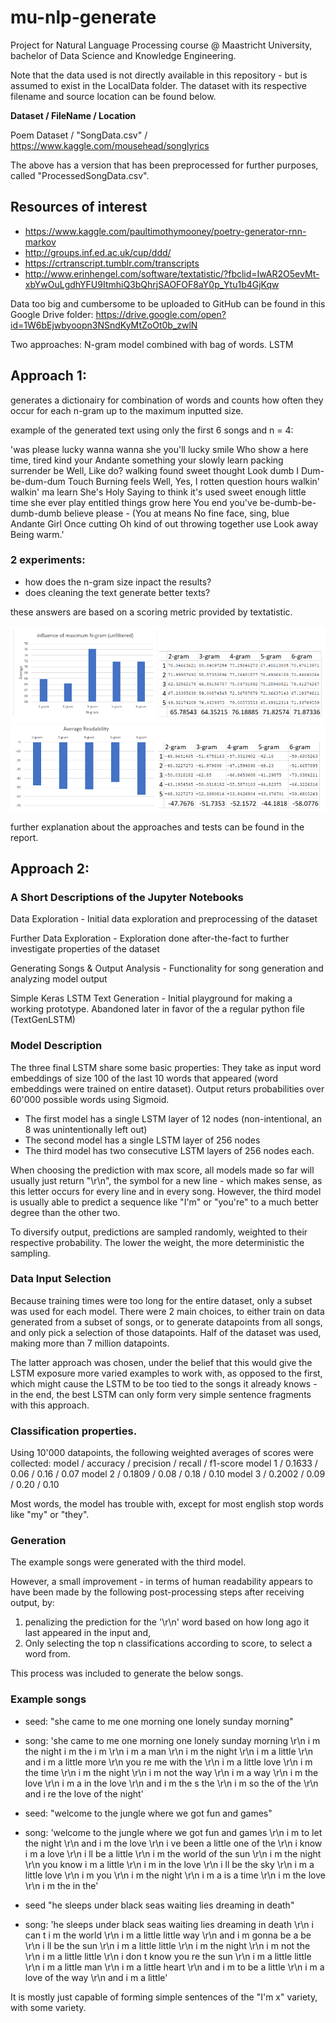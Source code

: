 # mu-nlp-generate
Project for Natural Language Processing course @ Maastricht University, bachelor of Data Science and Knowledge Engineering.

Note that the data used is not directly available in this repository - but is assumed to exist in the LocalData folder. The dataset with its respective filename and source location can be found below.

**Dataset / FileName / Location**
  
Poem Dataset / "SongData.csv" / https://www.kaggle.com/mousehead/songlyrics

The above has a version that has been preprocessed for further purposes, called "ProcessedSongData.csv".

## Resources of interest
- https://www.kaggle.com/paultimothymooney/poetry-generator-rnn-markov
- http://groups.inf.ed.ac.uk/cup/ddd/
- https://crtranscript.tumblr.com/transcripts
- http://www.erinhengel.com/software/textatistic/?fbclid=IwAR2O5evMt-xbYwOuLgdhYFU9ItmhiQ3bQhrjSAOFOF8aY0p_Ytu1b4GjKqw

Data too big and cumbersome to be uploaded to GitHub can be found in this Google Drive folder:
https://drive.google.com/open?id=1W6bEjwbyoopn3NSndKyMtZoOt0b_zwlN

Two approaches:
N-gram model combined with bag of words.
LSTM

## Approach 1:
generates a dictionairy for combination of words and counts how often they occur for each n-gram up to the maximum inputted size.

example of the generated text using only the first 6 songs and n = 4:

'was please lucky wanna wanna she you'll lucky smile Who show a here time, tired kind your Andante something your slowly learn packing surrender be Well, Like do? walking found sweet thought Look dumb I Dum-be-dum-dum Touch Burning feels Well, Yes, I rotten question hours walkin' walkin' ma learn She's Holy Saying to think it's used sweet enough little time she ever play entitled things grow here You end you've be-dumb-be-dumb-dumb believe please - (You at means No fine face, sing, blue Andante Girl Once cutting Oh kind of out throwing together use Look away Being warm.'

### 2 experiments:
- how does the n-gram size inpact the results?
- does cleaning the text generate better texts?

these answers are based on a scoring metric provided by textatistic.

![Screenshot](unfiltered.PNG)
![Screenshot](filtered.PNG)

further explanation about the approaches and tests can be found in the report.

## Approach 2:

### A Short Descriptions of the Jupyter Notebooks

Data Exploration - Initial data exploration and preprocessing of the dataset

Further Data Exploration - Exploration done after-the-fact to further investigate properties of the dataset

Generating Songs & Output Analysis - Functionality for song generation and analyzing model output

Simple Keras LSTM Text Generation - Initial playground for making a working prototype. Abandoned later in favor of the a regular python file (TextGenLSTM)

### Model Description
The three final LSTM share some basic properties: They take as input word embeddings of size 100 of the last 10 words that appeared (word embeddings were trained on entire dataset). Output returs probabilities over 60'000 possible words using Sigmoid.

- The first model has a single LSTM layer of 12 nodes (non-intentional, an 8 was unintentionally left out)
- The second model has a single LSTM layer of 256 nodes
- The third model has two consecutive LSTM layers of 256 nodes each.


When choosing the prediction with max score, all models made so far will usually just return "\\r\\n", the symbol for a new line - which makes sense, as this letter occurs for every line and in every song. However, the third model is usually able to predict a sequence like "I'm" or "you're" to a much better degree than the other two.

To diversify output, predictions are sampled randomly, weighted to their respective probability. The lower the weight, the more deterministic the sampling.

### Data Input Selection

Because training times were too long for the entire dataset, only a subset was used for each model. There were 2 main choices, to either train on data generated from a subset of songs, or to generate datapoints from all songs, and only pick a selection of those datapoints. Half of the dataset was used, making more than 7 million datapoints.

The latter approach was chosen, under the belief that this would give the LSTM exposure more varied examples to work with, as opposed to the first, which might cause the LSTM to be too tied to the songs it already knows - in the end, the best LSTM can only form very simple sentence fragments with this approach.

### Classification properties.

Using 10'000 datapoints, the following weighted averages of scores were collected:
model    / accuracy / precision / recall / f1-score
model 1  / 0.1633   /  0.06     / 0.16   /  0.07
model 2  / 0.1809   /  0.08     / 0.18   /  0.10
model 3  / 0.2002   /  0.09     / 0.20   /  0.10

Most words, the model has trouble with, except for most english stop words like "my" or "they".

### Generation

The example songs were generated with the third model.

However, a small improvement - in terms of human readability appears to have been made by the following post-processing steps after receiving output, by:

1. penalizing the prediction for the '\\r\\n' word based on how long ago it last appeared in the input and,
2. Only selecting the top n classifications according to score, to select a word from.

This process was included to generate the below songs.

### Example songs

- seed: "she came to me one morning one lonely sunday morning"
- song: 'she came to me one morning one lonely sunday morning \\r\\n i m the night i m the i m \\r\\n i m a man \\r\\n i m the night \\r\\n i m a little \\r\\n and i m a little more \\r\\n you re me with the \\r\\n i m a little love \\r\\n i m the time \\r\\n i m the night \\r\\n i m not the way \\r\\n i m a way \\r\\n i m the love \\r\\n i m a in the love \\r\\n and i m the s the \\r\\n i m so the of the \\r\\n and i re the love of the night'


- seed: "welcome to the jungle where we got fun and games"
- song: 'welcome to the jungle where we got fun and games \\r\\n i m to let the night \\r\\n and i m the love \\r\\n i ve been a little one of the \\r\\n i know i m a love \\r\\n i ll be a little \\r\\n i m the world of the sun \\r\\n i m the night \\r\\n you know i m a little \\r\\n i m in the love \\r\\n i ll be the sky \\r\\n i m a little love \\r\\n i m you \\r\\n i m the night \\r\\n i m a is a time \\r\\n i m the love \\r\\n i m the in the'

- seed "he sleeps under black seas waiting lies dreaming in death"
- song: 'he sleeps under black seas waiting lies dreaming in death \\r\\n i can t i m the world \\r\\n i m a little little way \\r\\n and i m gonna be a be \\r\\n i ll be the sun \\r\\n i m a little little \\r\\n i m the night \\r\\n i m not the \\r\\n i m a little little \\r\\n i don t know you re the sun \\r\\n i m a little little \\r\\n i m a little man \\r\\n i m a little heart \\r\\n and i m to be a little \\r\\n i m a love of the way \\r\\n and i m a little'

It is mostly just capable of forming simple sentences of the "I'm x" variety, with some variety.

